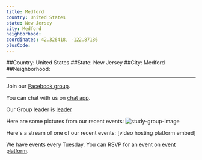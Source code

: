 ```yaml
---
title: Medford
country: United States
state: New Jersey
city: Medford
neighborhood: 
coordinates: 42.326418, -122.87186
plusCode:
---
```


##Country: United States
##State: New Jersey
##City: Medford
##Neighborhood: 
*****
Join our [Facebook group](https://www.facebook.com/groups/free.code.camp.medford.nj).

You can chat with us on [chat app]().

Our Group leader is [leader]()

Here are some pictures from our recent events:
![study-group-image]()

Here's a stream of one of our recent events:
[video hosting platform embed]

We have events every Tuesday. You can RSVP for an event on [event platform]().
